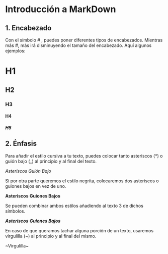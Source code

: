 # Introducción a MarkDown

## 1. Encabezado

Con el símbolo # , puedes poner diferentes tipos de encabezados. Mientras más #,
más irá disminuyendo el tamaño del encabezado. Aquí algunos ejemplos:

# H1
## H2
### H3
#### H4
##### H5

## 2. Énfasis

Para añadir el estilo cursiva a tu texto, puedes colocar tanto asteriscos (*) o
guión bajo (_) al principio y al final del texto.

*Asteriscos* _Guión Bajo_

Si por otra parte queremos el estilo negrita, colocaremos dos asteriscos o 
guiones bajos en vez de uno.

**Asteriscos** __Guiones Bajos__

Se pueden combinar ambos estilos añadiendo al texto 3 de dichos símbolos.

***Asteriscos*** ___Guiones Bajos___

En caso de que queramos tachar alguna porción de un texto, usaremos
virgulilla (~) al principio y al final del mismo.

~Virgulilla~  
